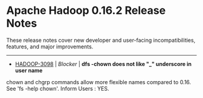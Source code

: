 # Apache Hadoop  0.16.2 Release Notes

These release notes cover new developer and user-facing incompatibilities, features, and major improvements.


---

* [HADOOP-3098](https://issues.apache.org/jira/browse/HADOOP-3098) | *Blocker* | **dfs -chown does not like "\_" underscore in user name**

chown and chgrp commands allow more flexible names compared to 0.16. See 'fs -help chown'. Inform Users : YES.



